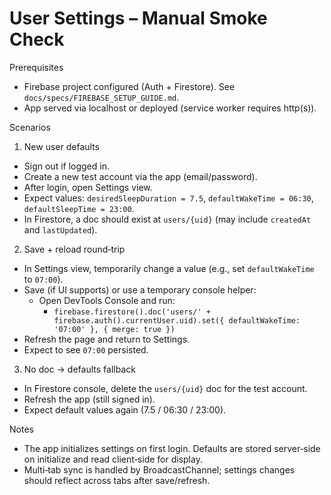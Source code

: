 # User Settings – Manual Smoke Check

Prerequisites
- Firebase project configured (Auth + Firestore). See `docs/specs/FIREBASE_SETUP_GUIDE.md`.
- App served via localhost or deployed (service worker requires http(s)).

Scenarios

1) New user defaults
- Sign out if logged in.
- Create a new test account via the app (email/password).
- After login, open Settings view.
- Expect values: `desiredSleepDuration = 7.5`, `defaultWakeTime = 06:30`, `defaultSleepTime = 23:00`.
- In Firestore, a doc should exist at `users/{uid}` (may include `createdAt` and `lastUpdated`).

2) Save + reload round‑trip
- In Settings view, temporarily change a value (e.g., set `defaultWakeTime` to `07:00`).
- Save (if UI supports) or use a temporary console helper:
  - Open DevTools Console and run:
    - `firebase.firestore().doc('users/' + firebase.auth().currentUser.uid).set({ defaultWakeTime: '07:00' }, { merge: true })`
- Refresh the page and return to Settings.
- Expect to see `07:00` persisted.

3) No doc → defaults fallback
- In Firestore console, delete the `users/{uid}` doc for the test account.
- Refresh the app (still signed in).
- Expect default values again (7.5 / 06:30 / 23:00).

Notes
- The app initializes settings on first login. Defaults are stored server‑side on initialize and read client‑side for display.
- Multi‑tab sync is handled by BroadcastChannel; settings changes should reflect across tabs after save/refresh.
